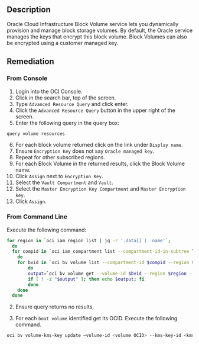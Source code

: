 ## Description

Oracle Cloud Infrastructure Block Volume service lets you dynamically provision and manage block storage volumes. By default, the Oracle service manages the keys that encrypt this block volume. Block Volumes can also be encrypted using a customer managed key.

## Remediation

### From Console

1. Login into the OCI Console.
2. Click in the search bar, top of the screen.
3. Type `Advanced Resource Query` and click enter.
4. Click the `Advanced Resource Query` button in the upper right of the screen.
5. Enter the following query in the query box:

```bash
query volume resources
```

6. For each block volume returned click on the link under `Display name`.
7. Ensure `Encryption Key` does not say `Oracle managed key`.
8. Repeat for other subscribed regions.
9. For each Block Volume in the returned results, click the Block Volume name.
10. Click `Assign` next to `Encryption Key`.
11. Select the `Vault Compartment` and `Vault`.
12. Select the `Master Encryption Key Compartment` and `Master Encryption key`.
13. Click `Assign`.

### From Command Line

Execute the following command:

```bash
for region in `oci iam region list | jq -r '.data[] | .name'`;
  do
  for compid in `oci iam compartment list --compartment-id-in-subtree TRUE 2>/dev/null | jq -r '.data[] | .id'`
    do
    for bvid in `oci bv volume list --compartment-id $compid --region $region 2>/dev/null | jq -r '.data[] | select(."kms-key-id" == null).id'`
        do
        output=`oci bv volume get --volume-id $bvid --region $region --query=data.{"name:\"display-name\","id:id""} --output table 2>/dev/null`
        if [ ! -z "$output" ]; then echo $output; fi
        done
    done
  done
```

2. Ensure query returns no results,

3. For each `boot volume` identified get its OCID. Execute the following command.

```bash
oci bv volume-kms-key update –volume-id <volume OCID> --kms-key-id <kms key OCID>
```